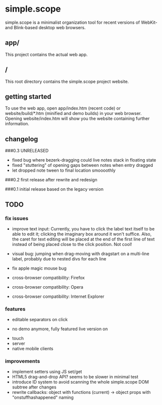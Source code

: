 # simple.scope

simple.scope is a minimalist organization tool for recent versions of WebKit- and Blink-based desktop web browsers.

## app/
This project contains the actual web app.

## /
This root directory contains the simple.scope project website.



## getting started
To use the web app, open app/index.htm (recent code) or website/build/*.htm (minified and demo builds) in your web browser. 
Opening website/index.htm will show you the website containing further information.



## changelog


###0.3 UNRELEASED
* fixed bug where bezerk-dragging could live notes stack in floating state
* fixed "stuttering" of opening gaps between notes when entry dragged
* let dropped note tween to final location smoooothly

###0.2
first release after rewrite and redesign

###0.1
initial release based on the legacy version


## TODO

### fix issues

* improve text input: Currently, you have to click the label text itself to be able to edit it; clicking the imaginary box around it won't suffice. Also, the caret for text editing will be placed at the end of the first line of text instead of being placed close to the click position. Not cool!

* visual bug: jumping when drag-moving with dragstart on a multi-line label, probably due to nested divs for each line

* fix apple magic mouse bug

* cross-browser compatibility: Firefox
* cross-browser compatibility: Opera
* cross-browser compatibility: Internet Explorer

### features
* editable separators on click
- no demo anymore, fully featured live version on

* touch
* server
* native mobile clients

### improvements
* implement setters using JS set/get
* HTML5 drag-and-drop API? seems to be slower in minimal test
* introduce ID system to avoid scanning the whole simple.scope DOM subtree after changes
* rewrite callbacks: object with functions (current) -> object props with "onstuffhashappened" naming

